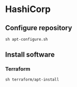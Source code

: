 # HashiCorp

## Configure repository
`sh apt-configure.sh`

## Install software
### Terraform
`sh terraform/apt-install`